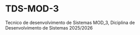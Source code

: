 # TDS-MOD-3
Tecnico de desenvolvimento de Sistemas MOD_3, Diciplina de Desenvolvimento de Sistemas 2025/2026
